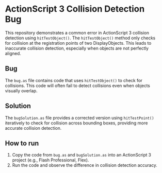 # ActionScript 3 Collision Detection Bug

This repository demonstrates a common error in ActionScript 3 collision detection using `hitTestObject()`. The `hitTestObject()` method only checks for collision at the registration points of two DisplayObjects. This leads to inaccurate collision detection, especially when objects are not perfectly aligned.

## Bug

The `bug.as` file contains code that uses `hitTestObject()` to check for collisions. This code will often fail to detect collisions even when objects visually overlap.

## Solution

The `bugSolution.as` file provides a corrected version using `hitTestPoint()` iteratively to check for collision across bounding boxes, providing more accurate collision detection.

## How to run

1.  Copy the code from `bug.as` and `bugSolution.as` into an ActionScript 3 project (e.g., Flash Professional, Flex).
2.  Run the code and observe the difference in collision detection accuracy.